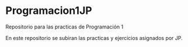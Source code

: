 # Programacion1JP
Repositorio para las practicas de Programación 1

En este repositorio se subiran las practicas y ejercicios asignados por JP.
